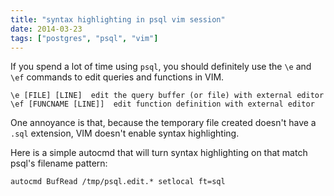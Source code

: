 ```yaml
---
title: "syntax highlighting in psql vim session"
date: 2014-03-23 
tags: ["postgres", "psql", "vim"]
---
```


If you spend a lot of time using `psql`, you should definitely use the `\e` and `\ef` commands to edit queries and functions in VIM.

```
\e [FILE] [LINE]  edit the query buffer (or file) with external editor 
\ef [FUNCNAME [LINE]]  edit function definition with external editor
```

One annoyance is that, because the temporary file created doesn't have a `.sql` extension, VIM doesn't enable syntax highlighting. 


Here is a simple autocmd that will turn syntax highlighting on that match psql's filename pattern:
```
autocmd BufRead /tmp/psql.edit.* setlocal ft=sql
```

